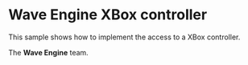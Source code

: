 # Wave Engine XBox controller

This sample shows how to implement the access to a XBox controller.
  

The **Wave Engine** team. 
